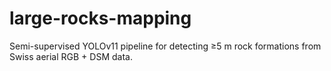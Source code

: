 # large-rocks-mapping
Semi-supervised YOLOv11 pipeline for detecting ≥5 m rock formations from Swiss aerial RGB + DSM data.
